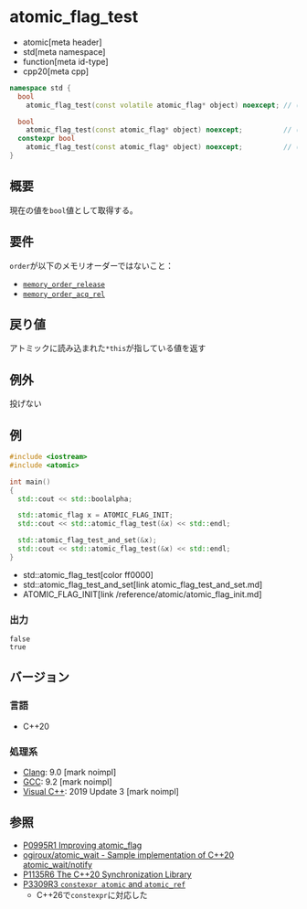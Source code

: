 # atomic_flag_test
* atomic[meta header]
* std[meta namespace]
* function[meta id-type]
* cpp20[meta cpp]

```cpp
namespace std {
  bool
    atomic_flag_test(const volatile atomic_flag* object) noexcept; // (1) C++20

  bool
    atomic_flag_test(const atomic_flag* object) noexcept;          // (2) C++20
  constexpr bool
    atomic_flag_test(const atomic_flag* object) noexcept;          // (2) C++26
}
```

## 概要
現在の値を`bool`値として取得する。


## 要件
`order`が以下のメモリオーダーではないこと：

- [`memory_order_release`](/reference/atomic/memory_order.md)
- [`memory_order_acq_rel`](/reference/atomic/memory_order.md)


## 戻り値
アトミックに読み込まれた`*this`が指している値を返す


## 例外
投げない


## 例
```cpp example
#include <iostream>
#include <atomic>

int main()
{
  std::cout << std::boolalpha;

  std::atomic_flag x = ATOMIC_FLAG_INIT;
  std::cout << std::atomic_flag_test(&x) << std::endl;

  std::atomic_flag_test_and_set(&x);
  std::cout << std::atomic_flag_test(&x) << std::endl;
}
```
* std::atomic_flag_test[color ff0000]
* std::atomic_flag_test_and_set[link atomic_flag_test_and_set.md]
* ATOMIC_FLAG_INIT[link /reference/atomic/atomic_flag_init.md]


### 出力
```
false
true
```


## バージョン
### 言語
- C++20


### 処理系
- [Clang](/implementation.md#clang): 9.0 [mark noimpl]
- [GCC](/implementation.md#gcc): 9.2 [mark noimpl]
- [Visual C++](/implementation.md#visual_cpp): 2019 Update 3 [mark noimpl]


## 参照
- [P0995R1 Improving atomic_flag](http://www.open-std.org/jtc1/sc22/wg21/docs/papers/2018/p0995r1.html)
- [ogiroux/atomic_wait - Sample implementation of C++20 atomic_wait/notify](https://github.com/ogiroux/atomic_wait)
- [P1135R6 The C++20 Synchronization Library](http://www.open-std.org/jtc1/sc22/wg21/docs/papers/2019/p1135r6.html)
- [P3309R3 `constexpr atomic` and `atomic_ref`](https://open-std.org/jtc1/sc22/wg21/docs/papers/2024/p3309r3.html)
    - C++26で`constexpr`に対応した
